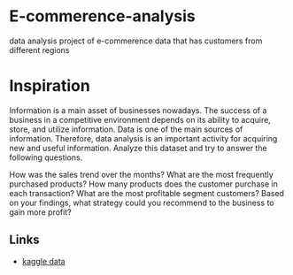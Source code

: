 # E-commerence-analysis
data analysis project of e-commerence data that has customers from different regions

# Inspiration
Information is a main asset of businesses nowadays. The success of a business in a competitive environment depends on its ability to acquire, store, and utilize information. Data is one of the main sources of information. Therefore, data analysis is an important activity for acquiring new and useful information. Analyze this dataset and try to answer the following questions.

How was the sales trend over the months?
What are the most frequently purchased products?
How many products does the customer purchase in each transaction?
What are the most profitable segment customers?
Based on your findings, what strategy could you recommend to the business to gain more profit?

## Links
* [kaggle data](https://www.kaggle.com/datasets/gabrielramos87/an-online-shop-business)
